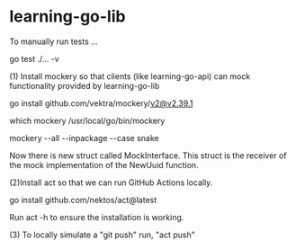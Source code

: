 # learning-go-lib

To manually run tests ...

go test ./... -v

(1) Install mockery so that clients (like learning-go-api) can mock functionality provided by learning-go-lib

go install github.com/vektra/mockery/v2@v2.39.1

which mockery
/usr/local/go/bin/mockery

mockery --all --inpackage --case snake

Now there is new struct called MockInterface. This struct is the receiver of the mock implementation of the NewUuid function.

(2)Install act so that we can run GitHub Actions locally. 

go install github.com/nektos/act@latest

Run act -h to ensure the installation is working.

(3) To locally simulate a "git push" run, "act push"